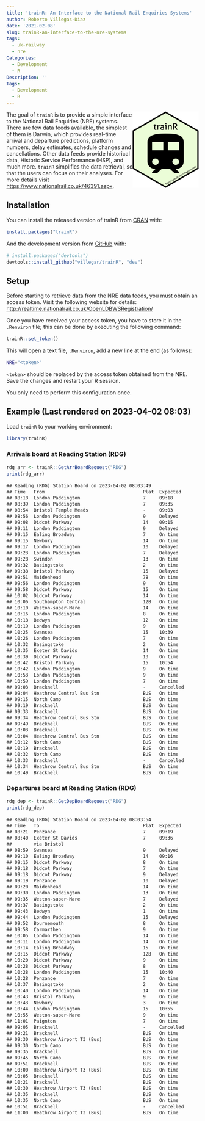 ```yaml
---
title: 'trainR: An Interface to the National Rail Enquiries Systems'
author: Roberto Villegas-Diaz
date: '2021-02-08'
slug: trainR-an-interface-to-the-nre-systems
tags:
  - uk-railway
  - nre
Categories:
  - Development
  - R
Description: ''
Tags:
  - Development
  - R
---
```


<img src="https://raw.githubusercontent.com/villegar/trainR/main/inst/images/logo.png" alt="logo" align="right" height=200px/>

The goal of `trainR` is to provide a simple interface to the 
National Rail Enquiries (NRE) systems. There are few data feeds 
available, the simplest of them is Darwin, which provides real-time 
arrival and departure predictions, platform numbers, delay estimates, 
schedule changes and cancellations. Other data feeds provide historical 
data, Historic Service Performance (HSP), and much more. `trainR` 
simplifies the data retrieval, so that the users can focus on their 
analyses. For more details visit 
https://www.nationalrail.co.uk/46391.aspx.

## Installation

You can install the released version of trainR from [CRAN](https://CRAN.R-project.org) with:

``` r
install.packages("trainR")
```

And the development version from [GitHub](https://github.com/) with:

``` r
# install.packages("devtools")
devtools::install_github("villegar/trainR", "dev")
```

## Setup
Before starting to retrieve data from the NRE data feeds, you must obtain an access token. 
Visit the following website for details: http://realtime.nationalrail.co.uk/OpenLDBWSRegistration/

Once you have received your access token, you have to store it in the `.Renviron` file; this can be 
done by executing the following command:


```r
trainR::set_token()
```

This will open a text file, `.Renviron`, add a new line at the end (as follows):

```bash
NRE="<token>"
```

`<token>` should be replaced by the access token obtained from the NRE. Save the changes and restart 
your R session.

You only need to perform this configuration once.

## Example (Last rendered on 2023-04-02 08:03)

Load `trainR` to your working environment:

```r
library(trainR)
```

### Arrivals board at Reading Station (RDG)


```r
rdg_arr <- trainR::GetArrBoardRequest("RDG")
print(rdg_arr)
```

```
## Reading (RDG) Station Board on 2023-04-02 08:03:49
## Time   From                                    Plat  Expected
## 08:18  London Paddington                       7     09:18
## 08:39  London Paddington                       7     09:35
## 08:54  Bristol Temple Meads                    -     09:03
## 08:56  London Paddington                       9     Delayed
## 09:08  Didcot Parkway                          14    09:15
## 09:11  London Paddington                       9     Delayed
## 09:15  Ealing Broadway                         7     On time
## 09:15  Newbury                                 14    On time
## 09:17  London Paddington                       10    Delayed
## 09:23  London Paddington                       7     Delayed
## 09:28  Swindon                                 13    On time
## 09:32  Basingstoke                             2     On time
## 09:38  Bristol Parkway                         15    Delayed
## 09:51  Maidenhead                              7B    On time
## 09:56  London Paddington                       9     On time
## 09:58  Didcot Parkway                          15    On time
## 10:02  Didcot Parkway                          14    On time
## 10:06  Southampton Central                     12B   On time
## 10:10  Weston-super-Mare                       14    On time
## 10:16  London Paddington                       8     On time
## 10:18  Bedwyn                                  12    On time
## 10:19  London Paddington                       9     On time
## 10:25  Swansea                                 15    10:39
## 10:26  London Paddington                       7     On time
## 10:32  Basingstoke                             2     On time
## 10:35  Exeter St Davids                        14    On time
## 10:39  Didcot Parkway                          13    On time
## 10:42  Bristol Parkway                         15    10:54
## 10:42  London Paddington                       9     On time
## 10:53  London Paddington                       9     On time
## 10:59  London Paddington                       7     On time
## 09:03  Bracknell                               -     Cancelled
## 09:04  Heathrow Central Bus Stn                BUS   On time
## 09:15  North Camp                              BUS   On time
## 09:19  Bracknell                               BUS   On time
## 09:33  Bracknell                               BUS   On time
## 09:34  Heathrow Central Bus Stn                BUS   On time
## 09:49  Bracknell                               BUS   On time
## 10:03  Bracknell                               BUS   On time
## 10:04  Heathrow Central Bus Stn                BUS   On time
## 10:12  North Camp                              BUS   On time
## 10:19  Bracknell                               BUS   On time
## 10:32  North Camp                              BUS   On time
## 10:33  Bracknell                               -     Cancelled
## 10:34  Heathrow Central Bus Stn                BUS   On time
## 10:49  Bracknell                               BUS   On time
```

### Departures board at Reading Station (RDG)


```r
rdg_dep <- trainR::GetDepBoardRequest("RDG")
print(rdg_dep)
```

```
## Reading (RDG) Station Board on 2023-04-02 08:03:54
## Time   To                                      Plat  Expected
## 08:21  Penzance                                7     09:19
## 08:40  Exeter St Davids                        7     09:36
##        via Bristol                             
## 08:59  Swansea                                 9     Delayed
## 09:10  Ealing Broadway                         14    09:16
## 09:15  Didcot Parkway                          8     On time
## 09:18  Didcot Parkway                          7     On time
## 09:18  Didcot Parkway                          9     Delayed
## 09:19  Penzance                                10    Delayed
## 09:20  Maidenhead                              14    On time
## 09:30  London Paddington                       13    On time
## 09:35  Weston-super-Mare                       7     Delayed
## 09:37  Basingstoke                             2     On time
## 09:43  Bedwyn                                  1     On time
## 09:44  London Paddington                       15    Delayed
## 09:52  Bournemouth                             8     On time
## 09:58  Carmarthen                              9     On time
## 10:05  London Paddington                       14    On time
## 10:11  London Paddington                       14    On time
## 10:14  Ealing Broadway                         15    On time
## 10:15  Didcot Parkway                          12B   On time
## 10:20  Didcot Parkway                          9     On time
## 10:28  Didcot Parkway                          8     On time
## 10:28  London Paddington                       15    10:40
## 10:28  Penzance                                7     On time
## 10:37  Basingstoke                             2     On time
## 10:40  London Paddington                       14    On time
## 10:43  Bristol Parkway                         9     On time
## 10:43  Newbury                                 3     On time
## 10:44  London Paddington                       15    10:55
## 10:55  Weston-super-Mare                       9     On time
## 11:01  Paignton                                7     On time
## 09:05  Bracknell                               -     Cancelled
## 09:21  Bracknell                               BUS   On time
## 09:30  Heathrow Airport T3 (Bus)               BUS   On time
## 09:30  North Camp                              BUS   On time
## 09:35  Bracknell                               BUS   On time
## 09:45  North Camp                              BUS   On time
## 09:51  Bracknell                               BUS   On time
## 10:00  Heathrow Airport T3 (Bus)               BUS   On time
## 10:05  Bracknell                               BUS   On time
## 10:21  Bracknell                               BUS   On time
## 10:30  Heathrow Airport T3 (Bus)               BUS   On time
## 10:35  Bracknell                               BUS   On time
## 10:35  North Camp                              BUS   On time
## 10:51  Bracknell                               -     Cancelled
## 11:00  Heathrow Airport T3 (Bus)               BUS   On time
```
